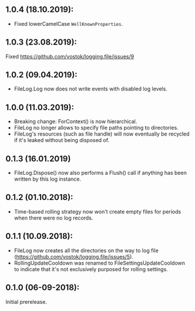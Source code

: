 ## 1.0.4 (18.10.2019):

* Fixed lowerCamelCase `WellKnownProperties`.

## 1.0.3 (23.08.2019):

Fixed https://github.com/vostok/logging.file/issues/9


## 1.0.2 (09.04.2019):

* FileLog.Log now does not write events with disabled log levels.


## 1.0.0 (11.03.2019):

* Breaking change: ForContext() is now hierarchical.
* FileLog no longer allows to specify file paths pointing to directories.
* FileLog's resources (such as file handle) will now eventually be recycled if it's leaked without being disposed of.


## 0.1.3 (16.01.2019)

* FileLog.Dispose() now also performs a Flush() call if anything has been written by this log instance.


## 0.1.2 (01.10.2018):

* Time-based rolling strategy now won't create empty files for periods when there were no log records.


## 0.1.1 (10.09.2018):

* FileLog now creates all the directories on the way to log file (https://github.com/vostok/logging.file/issues/5).
* RollingUpdateCooldown was renamed to FileSettingsUpdateCooldown to indicate that it's not exclusively purposed for rolling settings.


## 0.1.0 (06-09-2018): 

Initial prerelease.
